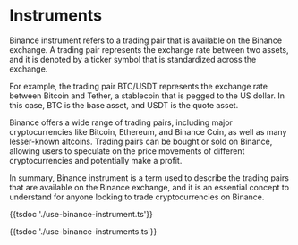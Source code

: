 # Instruments

Binance instrument refers to a trading pair that is available on the Binance exchange. A trading pair represents the exchange rate between two assets, and it is denoted by a ticker symbol that is standardized across the exchange.

For example, the trading pair BTC/USDT represents the exchange rate between Bitcoin and Tether, a stablecoin that is pegged to the US dollar. In this case, BTC is the base asset, and USDT is the quote asset.

Binance offers a wide range of trading pairs, including major cryptocurrencies like Bitcoin, Ethereum, and Binance Coin, as well as many lesser-known altcoins. Trading pairs can be bought or sold on Binance, allowing users to speculate on the price movements of different cryptocurrencies and potentially make a profit.

In summary, Binance instrument is a term used to describe the trading pairs that are available on the Binance exchange, and it is an essential concept to understand for anyone looking to trade cryptocurrencies on Binance.

{{tsdoc './use-binance-instrument.ts'}}

{{tsdoc './use-binance-instruments.ts'}}
